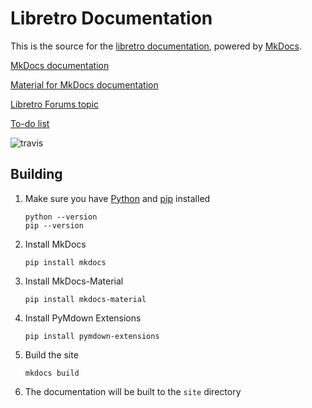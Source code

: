 # Libretro Documentation

This is the source for the [libretro documentation](https://buildbot.libretro.com/docs/), powered by [MkDocs](http://www.mkdocs.org/).

[MkDocs documentation](http://www.mkdocs.org/)

[Material for MkDocs documentation](https://squidfunk.github.io/mkdocs-material/)

[Libretro Forums topic](https://forums.libretro.com/t/wip-adding-pages-to-documentation-site/10078)

[To-do list](https://buildbot.libretro.com/.docs/library/todo/)

![travis](https://www.travis-ci.org/libretro/docs.svg?branch=master)

## Building

1. Make sure you have [Python](https://www.python.org/) and [pip](https://pip.pypa.io) installed
    ```
    python --version
    pip --version
    ```

2. Install MkDocs
    ```
    pip install mkdocs
    ```

3. Install MkDocs-Material
    ```
    pip install mkdocs-material
    ```
	
4. Install PyMdown Extensions
    ```
    pip install pymdown-extensions
    ```	

5. Build the site
    ```
    mkdocs build
    ```

6. The documentation will be built to the `site` directory
